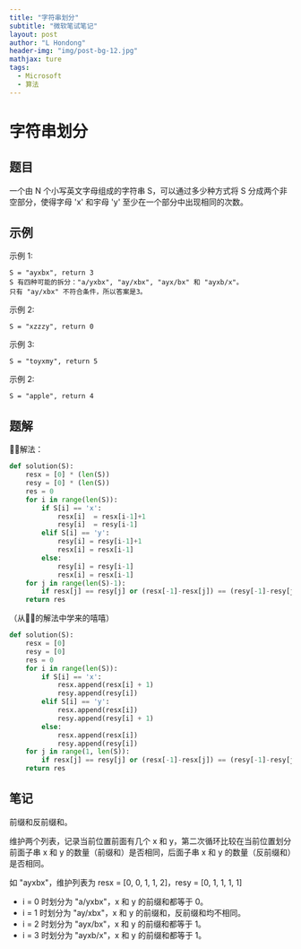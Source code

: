 ```yaml
---
title: "字符串划分"
subtitle: "微软笔试笔记"
layout: post
author: "L Hondong"
header-img: "img/post-bg-12.jpg"
mathjax: ture
tags:
  - Microsoft
  - 算法
---
```


# 字符串划分

## 题目

一个由 N 个小写英文字母组成的字符串 S，可以通过多少种方式将
S 分成两个非空部分，使得字母 'x' 和宇母 'y' 至少在一个部分中出现相同的次数。

## 示例

示例 1:

```
S = "ayxbx", return 3
S 有四种可能的拆分："a/yxbx", "ay/xbx", "ayx/bx" 和 "ayxb/x"。
只有 "ay/xbx" 不符合条件，所以答案是3。
```

示例 2:

```
S = "xzzzy", return 0
```

示例 3:

```
S = "toyxmy", return 5
```

示例 2:

```
S = "apple", return 4
```

## 题解

🐷🐷解法：

```python
def solution(S):
    resx = [0] * (len(S))
    resy = [0] * (len(S))
    res = 0
    for i in range(len(S)):
        if S[i] == 'x':
            resx[i]  = resx[i-1]+1
            resy[i]  = resy[i-1]
        elif S[i] == 'y':
            resy[i] = resy[i-1]+1
            resx[i] = resx[i-1]
        else:
            resy[i] = resy[i-1]
            resx[i] = resx[i-1]
    for j in range(len(S)-1):
        if resx[j] == resy[j] or (resx[-1]-resx[j]) == (resy[-1]-resy[j]): res += 1  
    return res
```

（从🐷🐷的解法中学来的嘻嘻）

```python
def solution(S):
    resx = [0]
    resy = [0]
    res = 0
    for i in range(len(S)):
        if S[i] == 'x':
            resx.append(resx[i] + 1)
            resy.append(resy[i])
        elif S[i] == 'y':
            resx.append(resx[i])
            resy.append(resy[i] + 1)
        else:
            resx.append(resx[i])
            resy.append(resy[i])
    for j in range(1, len(S)):
        if resx[j] == resy[j] or (resx[-1]-resx[j]) == (resy[-1]-resy[j]): res += 1  
    return res
```

## 笔记

前缀和反前缀和。

维护两个列表，记录当前位置前面有几个 x 和 y，第二次循环比较在当前位置划分前面子串 x 和 y 的数量（前缀和）是否相同，后面子串 x 和 y 的数量（反前缀和）是否相同。

如 "ayxbx"，维护列表为 resx = [0, 0, 1, 1, 2]，resy = [0, 1, 1, 1, 1]

- i = 0 时划分为 "a/yxbx"，x 和 y 的前缀和都等于 0。
- i = 1 时划分为 "ay/xbx"，x 和 y 的前缀和，反前缀和均不相同。
- i = 2 时划分为 "ayx/bx"，x 和 y 的前缀和都等于 1。
- i = 3 时划分为 "ayxb/x"，x 和 y 的前缀和都等于 1。